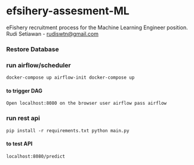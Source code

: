 # efsihery-assesment-ML
eFishery recruitment process for the Machine Learning Engineer position. 
Rudi Setiawan - rudiswtn@gmail.com

### Restore Database

### run airflow/scheduler
`
docker-compose up airflow-init
docker-compose up
`
#### to trigger DAG
`
Open localhost:8080 on the browser
user airflow
pass airflow
`

### run rest api
`
pip install -r requirements.txt
python main.py
`
#### to test API
`localhost:8080/predict`
